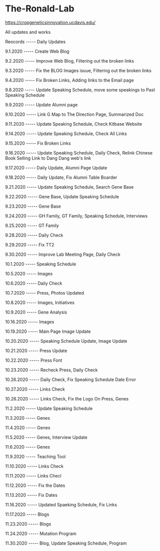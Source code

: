 # The-Ronald-Lab

https://cropgeneticsinnovation.ucdavis.edu/

All updates and works

Reocords ----- Daily Updates

9.1.2020 ----- Create Web Blog

9.2.2020 ----- Improve Web Blog, Filtering out the broken links

9.3.2020 ----- Fix the BLOG Images isuue, Filtering out the broken links

9.4.2020 ----- Fix Broken Links, Adding links to the Email page

9.8.2020 ----- Update Speaking Schedule, move some speakings to Past Speaking Schedule

9.9.2020 ----- Update Alumni page

9.10.2020 ----- Link G Map to The Direction Page, Summarized Doc

9.11.2020 ----- Update Speaking Schedule, Check Kitbase Website

9.14.2020 ----- Update Speaking Schedule, Check All Links

9.15.2020 ----- Fix Broken Links

9.16.2020 ----- Update Speaking Schedule, Daily Check, Relink Chinese Book Selling Link to Dang Dang web's link

9.17.2020 ----- Daily Update, Alumni Page Update

9.18.2020 ----- Daily Update, Fix Alumni Table Boarder

9.21.2020 ----- Update Speaking Schedule, Search Gene Base

9.22.2020 ----- Gene Base, Update Speaking Schedule

9.23.2020 ----- Gene Base

9.24.2020 ----- GH Family, GT Family, Speaking Schedule, Interviews

9.25.2020 ----- GT Family

9.28.2020 ----- Daily Check

9.29.2020 ----- Fix TT2

9.30.2020 ----- Improve Lab Meeting Page, Daily Check

10.1.2020 ----- Speaking Schedule

10.5.2020 ----- Images

10.6.2020 ----- Daily Check

10.7.2020 ----- Press, Photos Updated

10.8.2020 ----- Images, Initiatives

10.9.2020 ----- Gene Analysis

10.16.2020 ----- Images

10.19.2020 ----- Main Page Image Update

10.20.2020 ----- Speaking Schedule Update, Image Update

10.21.2020 ----- Press Update

10.22.2020 ----- Press Font

10.23.2020 ----- Recheck Press, Daily Check

10.26.2020 ----- Daily Check, Fix Speaking Schedule Date Error

10.27.2020 ----- Links Check

10.28.2020 ----- Links Check, Fix the Logo On Press, Genes

11.2.2020 ----- Update Speaking Schedule

11.3.2020 ----- Genes

11.4.2020 ----- Genes

11.5.2020 ----- Genes, Interview Update

11.6.2020 ----- Genes

11.9.2020 ----- Teaching Tool

11.10.2020 ----- Links Check

11.11.2020 ----- Links Checl

11.12.2020 ----- Fix the Dates

11.13.2020 ----- Fix Dates

11.16.2020 ----- Updated Spaeking Schedule, Fix Links

11.17.2020 ----- Blogs

11.23.2020 ----- Blogs

11.24.2020 ----- Mutation Program

11.30.2020 ----- Blog, Update Speaking Schedule, Program
